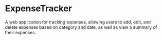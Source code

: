 # ExpenseTracker
A web application for tracking expenses, allowing users to add, edit, and delete expenses based on category and date, as well as view a summary of their expenses.
